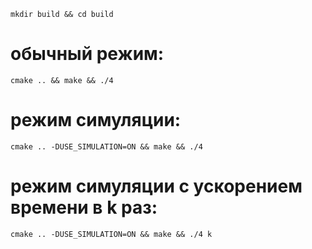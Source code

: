 `mkdir build && cd build`

# обычный режим:

`cmake .. && make && ./4`

# режим симуляции:

`cmake .. -DUSE_SIMULATION=ON && make && ./4`

# режим симуляции с ускорением времени в **k** раз:

`cmake .. -DUSE_SIMULATION=ON && make && ./4 k`